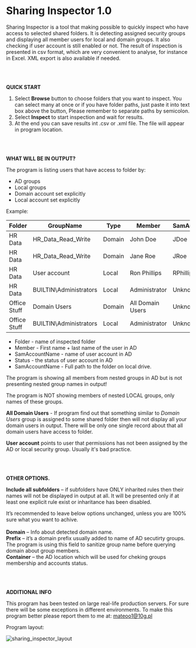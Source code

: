# Sharing Inspector 1.0

Sharing Inspector is a tool that making possible to quickly inspect who have access to selected shared folders. It is detecting assigned security groups and displaying all member users for local and domain groups. It also checking if user account is still enabled or not. The result of inspection is presented in csv format, which are very convenient to analyse, for instance in Excel. XML export is also available if needed.

<br /><br />

**QUICK START**


1) Select **Browse** button to choose folders that you want to inspect. You can select many at once or if you have folder paths, just paste it into text box above the button, Please remember to separate paths by semicolon.
2) Select **Inspect** to start inspection and wait for results.
3) At the end you can save results int .csv or .xml file. The file will appear in program location.

<br /><br />

**WHAT WILL BE IN OUTPUT?**

The program is listing users that have access to folder by:
- AD groups
- Local groups
- Domain account set explicitly
- Local account set explicitly


Example:

|Folder|GroupName|Type|Member|SamAccountName|Status|Fullpath
| ------------- | ------------- | ------------- | ------------- |------------- |------------- |------------- |
HR Data|HR_Data_Read_Write|Domain|John Doe|JDoe|Enabled|D:\Share\HR Data
HR Data|HR_Data_Read_Write|Domain|Jane Roe|JRoe|Enabled|D:\Share\HR Data
HR Data|User account|Local|Ron Phillips|RPhillips|Enabled|D:\Share\HR Data
HR Data|BUILTIN\Administrators|Local|Administrator|Unknown|Not available|D:\Share\HR Data
Office Stuff|Domain Users|Domain|All Domain Users|Unknown|Not available|D:\Share\Office Stuff
Office Stuff|BUILTIN\Administrators|Local|Administrator|Unknown|Not available|D:\Share\Office Stuff

* Folder - name of inspected folder
* Member - First name + last name of the user in AD
* SamAccountName - name of user account in AD
* Status - the status of user account in AD
* SamAccountName - Full path to the folder on local drive.

The program is showing all members from nested groups in AD but is not presenting nested group names in output!

The program is NOT showing members of nested LOCAL groups, only names of these groups.

**All Domain Users** - If program find out that something similar to *Domain Users* group is assigned to some shared folder then will not display all your domain users in output. There will be only one single record about that all domain users have access to folder.

**User account** points to user that permissions has not been assigned by the AD or local security group. Usually it's bad practice.

<br /><br />

**OTHER OPTIONS.**


**Include all subfolders** – if subfolders have ONLY inharited rules then their names will not be displayed in output at all. It will be presented only if at least one explicit rule exist or inharitance has been disabled. <br />

It’s recommended to leave below options unchanged, unless you are 100% sure what you want to achive.<br /><br />
**Domain** – Info about detected domain name.<br />
**Prefix** – it’s a domain prefix usually added to name of AD secutirty groups. The program is using this field to sanitize group name before querying domain about group members.<br />
**Container** – the AD location which will be used for cheking groups membership and accounts status.<br />

<br /><br />

**ADDITIONAL INFO**


This program has been tested on large real-life production servers. 
For sure there will be some exceptions in different environments. 
To make this program better please report them to me at: mateoo1@10g.pl


Program layout:  

![sharing_inspector_layout](https://user-images.githubusercontent.com/32539815/135668252-d5df0c95-0d2f-4fa3-9435-ed8c90ec5cd9.jpg)

